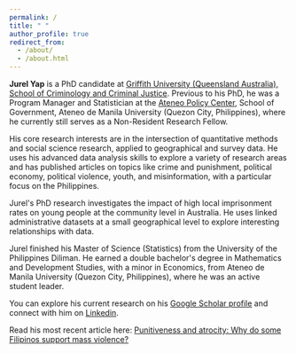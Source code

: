 ```yaml
---
permalink: /
title: " "
author_profile: true
redirect_from: 
  - /about/
  - /about.html
---
```


**Jurel Yap** is a PhD candidate at [Griffith University (Queensland Australia), School of Criminology and Criminal Justice](https://www.griffith.edu.au/arts-education-law/school-criminology-criminal-justice). Previous to his PhD, he was a Program Manager and Statistician at the [Ateneo Policy Center](https://www.ateneo.edu/asog/ateneo-policy-center), School of Government, Ateneo de Manila University (Quezon City, Philippines), where he currently still serves as a Non-Resident Research Fellow.

His core research interests are in the intersection of quantitative methods and social science research, applied to geographical and survey data. He uses his advanced data analysis skills to explore a variety of research areas and has published articles on topics like crime and punishment, political economy, political violence, youth, and misinformation, with a particular focus on the Philippines.

Jurel's PhD research investigates the impact of high local imprisonment rates on young people at the community level in Australia. He uses linked administrative datasets at a small geographical level to explore interesting relationships with data.

Jurel finished his Master of Science (Statistics) from the University of the Philippines Diliman. He earned a double bachelor's degree in Mathematics and Development Studies, with a minor in Economics, from Ateneo de Manila University (Quezon City, Philippines), where he was an active student leader.

You can explore his current research on his [Google Scholar profile](https://scholar.google.com/citations?user=UkVPD_wAAAAJ&hl=en) and connect with him on [Linkedin](https://www.linkedin.com/in/jurelyap/).

Read his most recent article here:
[Punitiveness and atrocity: Why do some Filipinos support mass violence?](https://journals.sagepub.com/doi/10.1177/14624745241304967)


